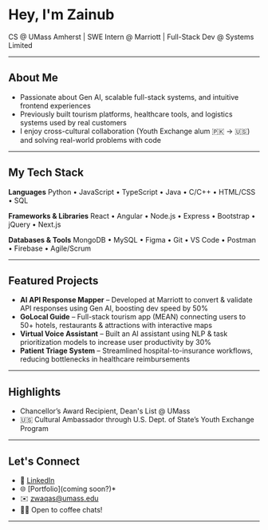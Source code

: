 # Hey, I'm Zainub

CS @ UMass Amherst | SWE Intern @ Marriott | Full-Stack Dev @ Systems Limited

---

## About Me

- Passionate about Gen AI, scalable full-stack systems, and intuitive frontend experiences
- Previously built tourism platforms, healthcare tools, and logistics systems used by real customers
- I enjoy cross-cultural collaboration (Youth Exchange alum 🇵🇰 → 🇺🇸) and solving real-world problems with code

---

## My Tech Stack

**Languages**
Python • JavaScript • TypeScript • Java • C/C++ • HTML/CSS • SQL

**Frameworks & Libraries**
React • Angular • Node.js • Express • Bootstrap • jQuery • Next.js

**Databases & Tools**
MongoDB • MySQL • Figma • Git • VS Code • Postman • Firebase • Agile/Scrum

---

## Featured Projects

- **AI API Response Mapper** – Developed at Marriott to convert & validate API responses using Gen AI, boosting dev speed by 50%
- **GoLocal Guide** – Full-stack tourism app (MEAN) connecting users to 50+ hotels, restaurants & attractions with interactive maps
- **Virtual Voice Assistant** – Built an AI assistant using NLP & task prioritization models to increase user productivity by 30%
- **Patient Triage System** – Streamlined hospital-to-insurance workflows, reducing bottlenecks in healthcare reimbursements

---

## Highlights

- Chancellor’s Award Recipient, Dean's List @ UMass
- 🇺🇸 Cultural Ambassador through U.S. Dept. of State’s Youth Exchange Program

---

## Let's Connect

- 💼 [LinkedIn](www.linkedin.com/in/zwaqas)
- 🌐 [Portfolio](coming soon?)*
- ✉️ zwaqas@umass.edu
- 🙋‍♀️ Open to coffee chats!

---
